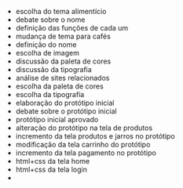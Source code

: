 * escolha do tema alimentício
* debate sobre o nome
* definição das funções de cada um
* mudança de tema para cafés
* definição do nome
* escolha de imagem
* discussão da paleta de cores
* discussão da tipografia
* análise de sites relacionados
* escolha da paleta de cores
* escolha da tipografia
* elaboração do protótipo inicial
* debate sobre o protótipo inicial
* protótipo inicial aprovado
* alteração do protótipo na tela de produtos
* incremento da tela produtos e jarros no protótipo
* modificação da tela carrinho do protótipo
* incremento da tela pagamento no protótipo
* html+css da tela home
* html+css da tela login
* 